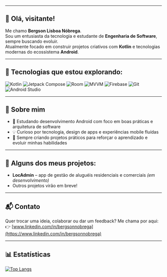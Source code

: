 
---

## 👋 Olá, visitante!

Me chamo **Bergson Lisboa Nóbrega**.  
Sou um entusiasta da tecnologia e estudante de **Engenharia de Software**, sempre buscando evoluir.  
Atualmente focado em construir projetos criativos com **Kotlin** e tecnologias modernas do ecossistema **Android**.

---

## 🚀 Tecnologias que estou explorando:

<p align="left">
  <img src="https://img.shields.io/badge/Kotlin-7F52FF?style=for-the-badge&logo=kotlin&logoColor=white" alt="Kotlin"/>
  <img src="https://img.shields.io/badge/Jetpack_Compose-4285F4?style=for-the-badge&logo=android&logoColor=white" alt="Jetpack Compose"/>
  <img src="https://img.shields.io/badge/Room-00796B?style=for-the-badge&logo=sqlite&logoColor=white" alt="Room"/>
  <img src="https://img.shields.io/badge/MVVM-6A1B9A?style=for-the-badge&logo=android&logoColor=white" alt="MVVM"/>
  <img src="https://img.shields.io/badge/Firebase-FFCA28?style=for-the-badge&logo=firebase&logoColor=black" alt="Firebase"/>
  <img src="https://img.shields.io/badge/Git-F05032?style=for-the-badge&logo=git&logoColor=white" alt="Git"/>
  <img src="https://img.shields.io/badge/Android_Studio-3DDC84?style=for-the-badge&logo=android-studio&logoColor=white" alt="Android Studio"/>
</p>

---

## 📌 Sobre mim

- 📱 Estudando desenvolvimento Android com foco em boas práticas e arquitetura de software  
- 💡 Curioso por tecnologia, design de apps e experiências mobile fluídas  
- 🔁 Sempre criando projetos práticos para reforçar o aprendizado e evoluir minhas habilidades  

---

## 📂 Alguns dos meus projetos:

- **LocAdmin** – app de gestão de aluguéis residenciais e comerciais *(em desenvolvimento)*  
- Outros projetos virão em breve!

---

## 📬 Contato

Quer trocar uma ideia, colaborar ou dar um feedback? Me chama por aqui:  
👉 [www.linkedin.com/in/bergsonnobrega](https://www.linkedin.com/in/bergsonnobrega)

---

## 📊 Estatísticas

[![Top Langs](https://github-readme-stats.vercel.app/api/top-langs/?username=bergsonnobrega&layout=compact&theme=tokyonight)](https://github.com/anuraghazra/github-readme-stats)
